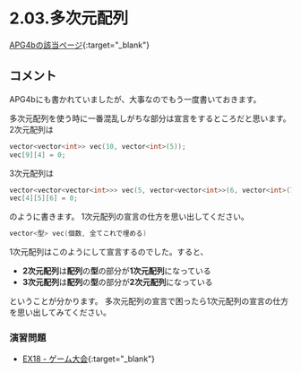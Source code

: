 # 2.03.多次元配列

[APG4bの該当ページ](https://atcoder.jp/contests/APG4b/tasks/APG4b_t){:target="_blank"}

## コメント

APG4bにも書かれていましたが、大事なのでもう一度書いておきます。

多次元配列を使う時に一番混乱しがちな部分は宣言をするところだと思います。  
2次元配列は

```cpp
vector<vector<int>> vec(10, vector<int>(5));
vec[9][4] = 0;
```

3次元配列は

```cpp
vector<vector<vector<int>>> vec(5, vector<vector<int>>(6, vector<int>(7)));
vec[4][5][6] = 0;
```

のように書きます。
1次元配列の宣言の仕方を思い出してください。

```c++
vector<型> vec(個数, 全てこれで埋める)
```

1次元配列はこのようにして宣言するのでした。すると、

- **2次元配列**は**配列**の**型**の部分が**1次元配列**になっている
- **3次元配列**は**配列**の**型**の部分が**2次元配列**になっている

ということが分かります。
多次元配列の宣言で困ったら1次元配列の宣言の仕方を思い出してみてください。

### 演習問題

- [EX18 - ゲーム大会](https://atcoder.jp/contests/apg4b/tasks/APG4b_ce){:target="_blank"}
